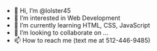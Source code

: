 - 👋 Hi, I’m @lolster45
- 👀 I’m interested in Web Development
- 🌱 I’m currently learning HTML, CSS, JavaScript
- 💞️ I’m looking to collaborate on ...
- 📫 How to reach me (text me at 512-446-9485)

<!---
lolster45/lolster45 is a ✨ special ✨ repository because its `README.md` (this file) appears on your GitHub profile.
You can click the Preview link to take a look at your changes.
--->
